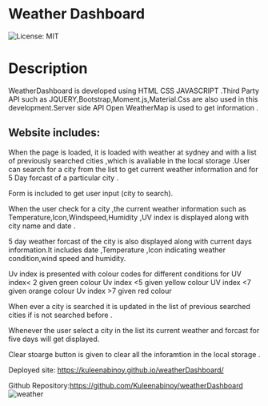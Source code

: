 # Weather Dashboard

![License: MIT](https://img.shields.io/badge/License-MIT-yellow.svg)

# Description

WeatherDashboard is developed using HTML CSS JAVASCRIPT .Third Party API such as JQUERY,Bootstrap,Moment.js,Material.Css are also used in this development.Server side API Open WeatherMap is used to get information .

## Website includes:

When the page is loaded, it is loaded with weather at sydney and with a list of previously searched cities ,which is avaliable in the local storage .User can search for a city from the list to get current weather information and for 5 Day forcast of a particular city .

Form is included to get user input (city to search).

When the user check for a city ,the current weather information such as Temperature,Icon,Windspeed,Humidity ,UV index is displayed along with city name and date .

5 day weather forcast of the city is also displayed along with current days information.It includes date ,Temperature ,Icon indicating weather condition,wind speed and humidity.

Uv index is presented with colour codes for different conditions
for UV index< 2 given green colour
Uv index <5 given yellow colour
UV index <7 given orange colour
Uv index >7 given red colour

When ever a city is searched it is updated in the list of previous searched cities if is not searched before .

Whenever the user select a city in the list its current weather and forcast for five days will get displayed.

Clear stoarge button is given to clear all the inforamtion in the local storage .

Deployed site: https://kuleenabinoy.github.io/weatherDashboard/


Github Repository:https://github.com/Kuleenabinoy/weatherDashboard
![weather](https://user-images.githubusercontent.com/86656634/136651777-3903b138-0ddc-4c38-af32-4d954b070bd6.png)
